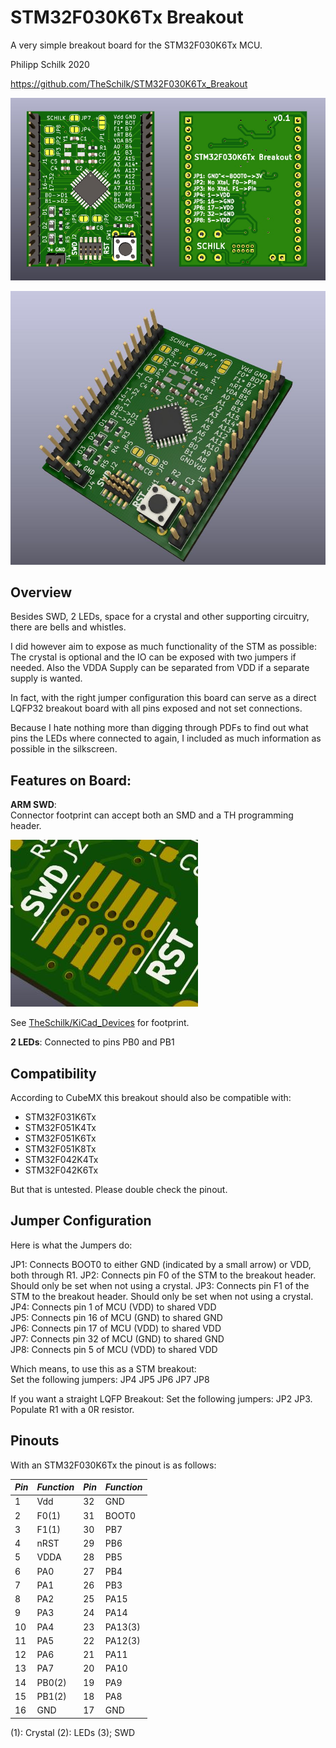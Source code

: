 # STM32F030K6Tx Breakout

A very simple breakout board for the STM32F030K6Tx MCU. 

Philipp Schilk 2020

https://github.com/TheSchilk/STM32F030K6Tx_Breakout

![Board](https://raw.githubusercontent.com/TheSchilk/STM32F030K6Tx_Breakout/master/Doc/Board.jpg)

![3D Render](https://raw.githubusercontent.com/TheSchilk/STM32F030K6Tx_Breakout/master/Doc/Render.jpg)

## Overview

Besides SWD, 2 LEDs, space for a crystal and other supporting circuitry,
there are bells and whistles.

I did however aim to expose as much functionality of the STM as possible:
The crystal is optional and the IO can be exposed with two jumpers if needed.
Also the VDDA Supply can be separated from VDD if a separate supply is wanted.

In fact, with the right jumper configuration this board can serve as a direct
LQFP32 breakout board with all pins exposed and not set connections.

Because I hate nothing more than digging through PDFs to find out what
pins the LEDs where connected to again, I included as much information
as possible in the silkscreen. 

## Features on Board:

**ARM SWD**:  
Connector footprint can accept both an SMD and a TH programming header. 

![SWD Connector](https://raw.githubusercontent.com/TheSchilk/STM32F030K6Tx_Breakout/master/Doc/SWD.jpg)

See [TheSchilk/KiCad_Devices](https://github.com/TheSchilk/KiCad_Devices) for footprint.

**2 LEDs**:
Connected to pins PB0 and PB1


## Compatibility 

According to CubeMX this breakout should also be compatible with:
 - STM32F031K6Tx
 - STM32F051K4Tx
 - STM32F051K6Tx
 - STM32F051K8Tx
 - STM32F042K4Tx
 - STM32F042K6Tx

But that is untested. Please double check the pinout. 

## Jumper Configuration

Here is what the Jumpers do:

JP1: Connects BOOT0 to either GND (indicated by a small arrow) or VDD, both through R1.
JP2: Connects pin F0 of the STM to the breakout header. Should only be set when not
     using a crystal.
JP3: Connects pin F1 of the STM to the breakout header. Should only be set when not
     using a crystal.
JP4: Connects pin 1 of MCU (VDD) to shared VDD  
JP5: Connects pin 16 of MCU (GND) to shared GND  
JP6: Connects pin 17 of MCU (VDD) to shared VDD  
JP7: Connects pin 32 of MCU (GND) to shared GND   
JP8: Connects pin 5 of MCU (VDD) to shared VDD  


Which means, to use this as a STM breakout:  
Set the following jumpers: JP4  JP5  JP6  JP7  JP8  

If you want a straight LQFP Breakout:
Set the following jumpers: JP2 JP3.
Populate R1 with a 0R resistor.

## Pinouts

With an STM32F030K6Tx the pinout is as follows:

| *Pin* | *Function* | *Pin* | *Function* |
|-|-|-|-|
| 1 | Vdd  | 32 |  GND |
| 2 | F0(1) | 31 | BOOT0 |
| 3 | F1(1) | 30 | PB7 |
| 4 | nRST  | 29 | PB6 |
| 5 | VDDA  | 28 | PB5 |
| 6 | PA0  | 27 | PB4 |
| 7 | PA1  | 26 | PB3 |
| 8 | PA2  | 25 | PA15 |
| 9 | PA3  | 24 | PA14 |
| 10 | PA4 | 23 | PA13(3) |
| 11 | PA5 | 22 | PA12(3) |
| 12 | PA6 | 21 | PA11 |
| 13 | PA7 | 20 | PA10 |
| 14 | PB0(2) | 19 | PA9 |
| 15 | PB1(2) | 18 | PA8 |
| 16 | GND | 17 | GND |

(1): Crystal
(2): LEDs
(3); SWD
